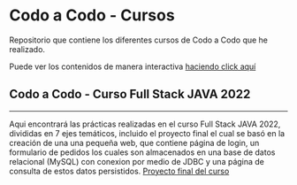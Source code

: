 # Codo a Codo - Cursos

Repositorio que contiene los diferentes cursos de Codo a Codo que he realizado.

Puede ver los contenidos de manera interactiva [haciendo click aquí](https://nachoj12.github.io/CodoACodo/)

## Codo a Codo - Curso Full Stack JAVA 2022

---

Aqui encontrará las prácticas realizadas en el curso Full Stack JAVA 2022, divididas en 7 ejes temáticos, incluido el proyecto final el cual se basó en la creación de una una pequeña web, que contiene página de login, un formulario de pedidos los cuales son almacenados en una base de datos relacional (MySQL) con conexion por medio de JDBC y una página de consulta de estos datos persistidos.
[Proyecto final del curso](https://github.com/NachoJ12/CodoACodo/tree/main/themes/proyecto_final_cac2022)
